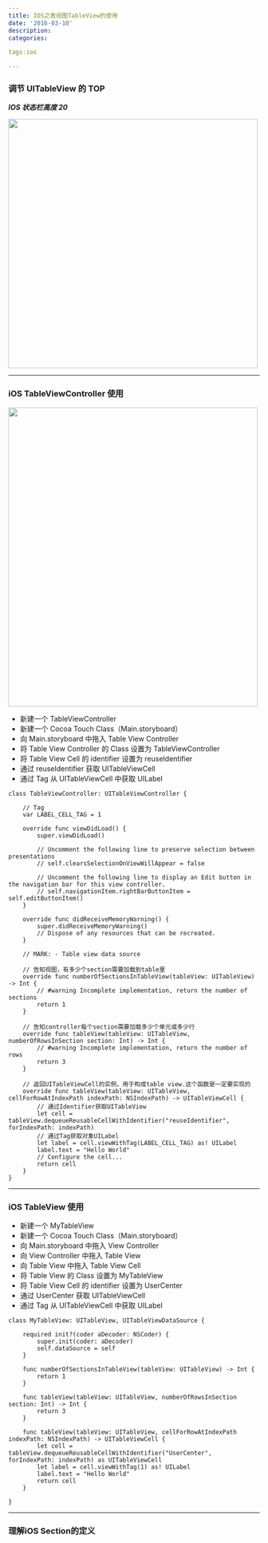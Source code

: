 ```yaml
---
title: IOS之表视图TableView的使用
date: '2016-03-10'
description:
categories:

tags:ios

---
```


>

### 调节 UITableView 的 TOP 

>

***IOS 状态栏高度 20***

>

<img src="{{urls.media}}/IOS之表示图的使用/2.jpg" alt="" width="500" height="500">

>

---

>

### iOS TableViewController 使用

>

<img src="{{urls.media}}/IOS之表示图的使用/1.png" alt="" width="500" height="600">

>

* 新建一个 TableViewController
* 新建一个 Cocoa Touch Class（Main.storyboard）
* 向 Main.storyboard 中拖入 Table View Controller
* 将 Table View Controller 的 Class 设置为 TableViewController
* 将 Table View Cell 的 identifier 设置为 reuseIdentifier
* 通过 reuseIdentifier 获取 UITableViewCell
* 通过 Tag 从 UITableViewCell 中获取 UILabel

>

    class TableViewController: UITableViewController {
        
        // Tag
        var LABEL_CELL_TAG = 1
        
        override func viewDidLoad() {
            super.viewDidLoad()
            
            // Uncomment the following line to preserve selection between presentations
            // self.clearsSelectionOnViewWillAppear = false
            
            // Uncomment the following line to display an Edit button in the navigation bar for this view controller.
            // self.navigationItem.rightBarButtonItem = self.editButtonItem()
        }
        
        override func didReceiveMemoryWarning() {
            super.didReceiveMemoryWarning()
            // Dispose of any resources that can be recreated.
        }
        
        // MARK: - Table view data source
        
        // 告知视图，有多少个section需要加载到table里
        override func numberOfSectionsInTableView(tableView: UITableView) -> Int {
            // #warning Incomplete implementation, return the number of sections
            return 1
        }
        
        // 告知controller每个section需要加载多少个单元或多少行
        override func tableView(tableView: UITableView, numberOfRowsInSection section: Int) -> Int {
            // #warning Incomplete implementation, return the number of rows
            return 3
        }
        
        // 返回UITableViewCell的实例，用于构成table view.这个函数是一定要实现的
        override func tableView(tableView: UITableView, cellForRowAtIndexPath indexPath: NSIndexPath) -> UITableViewCell {
            // 通过Identifier获取UITableView
            let cell = tableView.dequeueReusableCellWithIdentifier("reuseIdentifier", forIndexPath: indexPath)
            // 通过Tag获取对象UILabel
            let label = cell.viewWithTag(LABEL_CELL_TAG) as! UILabel
            label.text = "Hello World"
            // Configure the cell...
            return cell
        }
    }
    
>

---

>

### iOS TableView 使用

>

* 新建一个 MyTableView
* 新建一个 Cocoa Touch Class（Main.storyboard）
* 向 Main.storyboard 中拖入 View Controller
* 向 View Controller 中拖入 Table View
* 向 Table View 中拖入 Table View Cell
* 将 Table View 的 Class 设置为 MyTableView
* 将 Table View Cell 的 identifier 设置为 UserCenter
* 通过 UserCenter 获取 UITableViewCell
* 通过 Tag 从 UITableViewCell 中获取 UILabel

>

	class MyTableView: UITableView, UITableViewDataSource {
	    
	    required init?(coder aDecoder: NSCoder) {
	        super.init(coder: aDecoder)
	        self.dataSource = self
	    }
	    
	    func numberOfSectionsInTableView(tableView: UITableView) -> Int {
	        return 1
	    }
	    
	    func tableView(tableView: UITableView, numberOfRowsInSection section: Int) -> Int {
	        return 3
	    }
	    
	    func tableView(tableView: UITableView, cellForRowAtIndexPath indexPath: NSIndexPath) -> UITableViewCell {
	        let cell = tableView.dequeueReusableCellWithIdentifier("UserCenter", forIndexPath: indexPath) as UITableViewCell
	        let label = cell.viewWithTag(1) as! UILabel
	        label.text = "Hello World"
	        return cell
	    }
	    
	}

>

---

>

### 理解iOS Section的定义

>

>